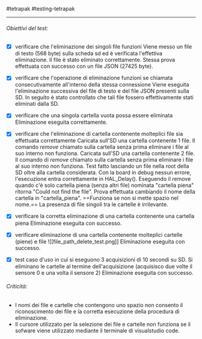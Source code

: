 #tetrapak #testing-tetrapak

---

###### Obiettivi del test:
- [x] verificare che l'eliminazione dei singoli file funzioni
         Viene messo un file di testo (568 byte) sulla scheda sd ed è verificata l'effettiva eliminazione. Il file è stato eliminato correttamente.
         Stessa prova effettuata con successo con un file JSON (27425 byte).
		  
- [x] verificare che l'operazione di eliminazione funzioni se chiamata consecutivamente all'interno della stessa connessione
          Viene eseguita l'eliminazione successiva del file di testo e del file JSON presenti sulla SD. In seguito è stato controllato che tali file fossero effettivamente stati eliminati dalla SD.
      
- [x] verificare che una singola cartella vuota possa essere eliminata
          Eliminazione eseguita correttamente.

- [x] verificare che l'eliminazione di cartella contenente molteplici file sia effettuata correttamente
          Caricata sull'SD una cartella contenente 1 file. Il comando _remove_ chiamato sulla cartella senza prima eliminare i file al suo interno non funziona.
          Caricata sull'SD una cartella contenente 2 file. Il comando di _remove_ chiamato sulla cartella senza prima eliminare i file al suo interno non funziona.
          Test fatto lasciando un file nella root della SD oltre alla cartella considerata.
          Con la board in debug nessun errore, l'esecuzione entra correttamente in HAL_Delay().
          Eseguendo il remove quando c'è solo cartella piena (senza altri file) nominata "cartella piena" ritorna "Could not find the file". Prova effettuata cambiando il nome della cartella in "cartella_piena". 
          ==Funziona se non si mette spazio nel nome.== La presenza di file singoli tra le cartelle è irrilevante.
          

- [x] verificare la corretta eliminazione di una cartella contenente una cartella piena
          Eliminazione eseguita con successo.

- [x] verificare eliminazione di una cartella contenente molteplici cartelle (piene) e file
![[file_path_delete_test.png]]
          Eliminazione eseguita con successo.

- [x] test caso d'uso in cui si eseguono 3 acquisizioni di 10 secondi su SD. Si eliminano le cartelle al termine dell'acquisizione (acquisisco due volte il sensore 0 e una volta il sensore 2)
          Eliminazione eseguita con successo.


###### Criticità:
- I nomi dei file e cartelle che contengono uno spazio non consento il riconoscimento dei file e la corretta esecuzione della procedura di eliminazione.
- Il cursore utilizzato per la selezione dei file e cartelle non funziona se il sofware viene utilizzato mediante il terminale di visualstudio code.

